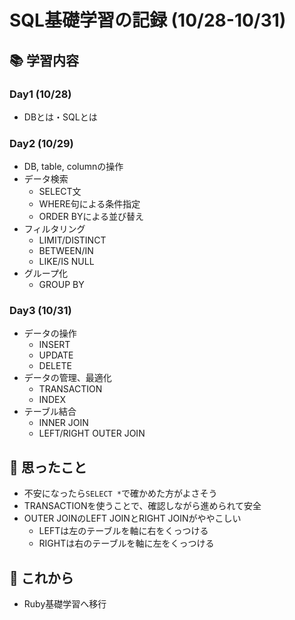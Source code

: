 # SQL基礎学習の記録 (10/28-10/31)

## 📚 学習内容
### Day1 (10/28)
- DBとは・SQLとは

### Day2 (10/29)
- DB, table, columnの操作
- データ検索
  - SELECT文
  - WHERE句による条件指定
  - ORDER BYによる並び替え
- フィルタリング
  - LIMIT/DISTINCT
  - BETWEEN/IN
  - LIKE/IS NULL
- グループ化
  - GROUP BY

### Day3 (10/31)
- データの操作
  - INSERT
  - UPDATE
  - DELETE
- データの管理、最適化
  - TRANSACTION
  - INDEX
- テーブル結合
  - INNER JOIN
  - LEFT/RIGHT OUTER JOIN


## 💭 思ったこと
- 不安になったら`SELECT *`で確かめた方がよさそう
- TRANSACTIONを使うことで、確認しながら進められて安全
- OUTER JOINのLEFT JOINとRIGHT JOINがややこしい
  - LEFTは左のテーブルを軸に右をくっつける
  - RIGHTは右のテーブルを軸に左をくっつける

## 🚀 これから
- Ruby基礎学習へ移行
